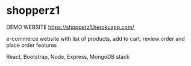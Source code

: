 # shopperz1

DEMO WEBSITE https://shopperz1.herokuapp.com/

e-commerce website with list of products, add to cart, review order and place order features

React, Bootstrap, Node, Express, MongoDB stack

